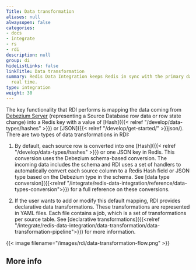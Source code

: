 ```yaml
---
Title: Data transformation
aliases: null
alwaysopen: false
categories:
- docs
- integrate
- rs
- rdi
description: null
group: di
hideListLinks: false
linkTitle: Data transformation
summary: Redis Data Integration keeps Redis in sync with the primary database in near
  real time.
type: integration
weight: 30
---
```


The key functionality that RDI performs is mapping the data coming from [Debezium Server](https://debezium.io/documentation/reference/stable/operations/debezium-server.html) (representing a Source Database row data or row state change) into a Redis key with a value of [Hash]({{< relref "/develop/data-types/hashes" >}}) or [JSON]({{< relref "/develop/get-started/" >}}json/).
There are two types of data transformations in RDI:

1. By default, each source row is converted into one [Hash]({{< relref "/develop/data-types/hashes" >}}) or one JSON key in Redis.
  This conversion uses the Debezium schema-based conversion. The incoming data includes the schema and RDI uses a set of handlers to automatically convert each source column to a Redis Hash field or JSON type based on the Debezium type in the schema. See [data type conversion]({{<relref "/integrate/redis-data-integration/reference/data-types-conversion">}}) for a full reference on these conversions.

1. If the user wants to add or modify this default mapping, RDI provides declarative data transformations. These transformations are represented in YAML files. Each file contains a job, which is a set of transformations per source table. See [declarative transformations]({{<relref "/integrate/redis-data-integration/data-transformation/data-transformation-pipeline">}}) for more information.

{{< image filename="/images/rdi/data-transformation-flow.png" >}}

## More info

